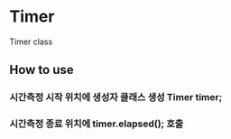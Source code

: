 # Timer
Timer class
## How to use
### 시간측정 시작 위치에 생성자 클래스 생성 Timer timer;
### 시간측정 종료 위치에 timer.elapsed(); 호출
